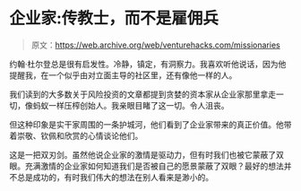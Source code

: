 # 企业家:传教士，而不是雇佣兵

> 原文：<https://web.archive.org/web/venturehacks.com/missionaries>

约翰·杜尔登总是很有启发性。冷静，镇定，有洞察力。我喜欢听他说话，因为他提醒我，在一个似乎由对立面主导的社区里，还有像他一样的人。

我们读到的大多数关于风险投资的文章都提到贪婪的资本家从企业家那里拿走一切，像蚂蚁一样压榨创始人。我亲眼目睹了这一切。令人沮丧。

但这种印象是实干家周围的一条护城河，他们看到了企业家带来的真正价值。他带着崇敬、钦佩和欣赏的心情谈论他们。

这是一把双刃剑。虽然他说企业家的激情是驱动力，但有时我们也被它蒙蔽了双眼。充满激情的企业家如何知道我们是否被自己的愿景蒙蔽了双眼？最好的想法并不总是成功的，有时我们伟大的想法在别人看来是渺小的。